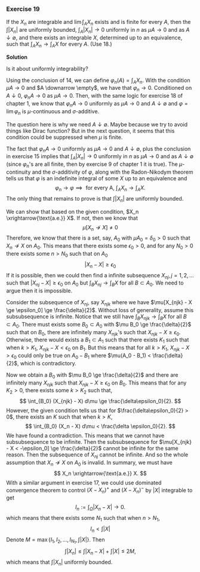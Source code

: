 ### Exercise 19 

If the $X_n$ are integrable and $\lim \int_A X_n$ exists and is finite for every $A$, then the $\int\left|X_n\right|$ are uniformly bounded, $\int_A\left|X_n\right| \rightarrow 0$ uniformly in $n$ as $\mu A \rightarrow 0$ and as $A \downarrow \emptyset$, and there exists an integrable $X$, determined up to an equivalence, such that $\int_A X_n \rightarrow \int_A X$ for every $A$. (Use 18.)

**Solution**

Is it about uniformly integrability?

Using the conclusion of 14, we can define $\varphi_n(A) = \int_A X_n$. With the condition $\mu A \to 0$ and $A \downarrow \empty$,  we have that $\varphi_n \to 0$. Conditioned on $A\downarrow 0$, $\varphi_n A \to 0$ as $\mu A \to 0$.  Then, with the same logic for exercise 18 of chapter 1, we know that $\varphi_n A \to 0$ uniformly as $\mu A \to 0$ and $A \downarrow \emptyset$  and $\varphi = \lim \varphi_n$ is $\mu$-continuous and $\sigma$-additive.

The question here is why we need $A\downarrow\emptyset$. Maybe because we try to avoid things like Dirac function? But in the next question, it seems that this condition could be suppressed when $\mu$ is finite. 

The fact that $\varphi_n A \to 0$ uniformly as $\mu A \to 0$ and $A \downarrow \emptyset$, plus the conclusion in exercise 15 implies that $\int_A\left|X_n\right| \rightarrow 0$ uniformly in $n$ as $\mu A \rightarrow 0$ and as $A \downarrow \emptyset$ (since $\varphi_n$'s are all finite, then by exercise 9 of chapter 1 it is true).  The $\mu$-continuity and the $\sigma$-additivity of $\varphi$, along with the Radon-Nikodym theorem tells us that $\varphi$ is an indefinite integral of some $X$ up to an equivalence and 
$$
\varphi_n \to \varphi \implies \text{ for every A, } \int_A X_n \to \int_A X.
$$
The only thing that remains to prove is that $\int |X_n|$ are uniformly bounded. 

We can show that based on the given condition, $X_n \xrightarrow{\text{a.e.}} X$.  If not, then we know that 
$$
\mu[X_n \not\to X] \ne 0
$$
Therefore, we know that there is a set, say, $A_0$ with $\mu A_0 = \delta_0 > 0$ such that $X_n \not\to X$ on $A_0$. This means that there exists some $\epsilon_0 > 0$, and for any $N_0 > 0$ there exists some $n > N_0$ such that on $A_0$
$$
|X_n - X| \ge \epsilon_0
$$
If it is possible, then we could then find a infinite subsequence $X_{nj}, j = 1, 2, \dots$ such that $|X_{nj} - X| \ge \epsilon_0$ on $A_0$ but $\int_{B} X_{nj} \to \int_{B} X$ for all $B \subset A_0$. We need to argue then it is impossible.  

Consider the subsequence of $X_{nj}$, say $X_{njk}$ where we have $\mu[X_{njk} - X \ge \epsilon_0] \ge \frac{\delta}{2}$. Without loss of generality, assume this subsubsequence is infinite. Notice that we still have $\int_{B} X_{njk} \to \int_B X$ for all $B\subset A_0$. There must exists some $B_{0}\subset A_0$ with $\mu B_0 \ge \frac{\delta}{2}$ such that on $B_0$, there are infinitely many $X_{njk}$'s such that $X_{njk} - X \ge \epsilon_0$. Otherwise, there would exists a $B_1 \subset A_1$ such that there exists $K_1$ such that when $k > K_1$, $X_{njk} - X < \epsilon_0$ on $B_1$. But this means that for all $k > K_1$, $X_{njk} - X > \epsilon_0$ could only be true on $A_0 - B_1$ where $\mu(A_0 - B_1) < \frac{\delta}{2}$, which is contradictory.

Now we obtain a $B_0$ with $\mu B_0 \ge \frac{\delta}{2}$ and there are infinitely many $X_{njk}$ such that $X_{njk} - X \ge \epsilon_0$ on $B_0$. This means that for any $K_2 > 0$, there exists some $k > K_2$ such that,
$$
\int_{B_0} (X_{njk} - X) d\mu \ge \frac{\delta\epsilon_0}{2}.
$$
However, the given condition tells us that for $\frac{\delta\epsilon_0}{2} > 0$, there exists an $K$ such that when $k > K$, 
$$
\int_{B_0} (X_n - X) d\mu < \frac{\delta \epsilon_0}{2}.
$$
We have found a contradiction. This means that we cannot have subsubsequence to be infinite. Then the subsubsequence for $\mu[X_{njk} - X < -\epsilon_0] \ge \frac{\delta}{2}$ cannot be infinite for the same reason. Then the subsequence of $X_{nj}$ cannot be infinite. And so the whole assumption that $X_n \not\to X$ on $A_0$ is invalid. In summary, we must have 
$$
X_n \xrightarrow{\text{a.e.}} X.
$$
With a similar argument in exercise 17, we could use dominated convergence theorem to control $(X - X_n)^+$ and $(X - X_n)^-$ by $|X|$ integrable to get
$$
I_n := \int_{\Omega} |X_n - X| \to 0.
$$
which means that there exists some $N_1$ such that when $n > N_1$,
$$
I_n < \int |X|
$$
Denote $M = \max\{I_1, I_2, \dots, I_{N_1}, \int |X|\}$. Then
$$
\int |X_n| \le \int |X_n - X| + \int |X| \le 2M,
$$
which means that $\int |X_n|$ uniformly bounded.